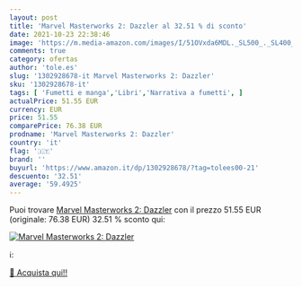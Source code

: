 ```yaml
---
layout: post
title: 'Marvel Masterworks 2: Dazzler al 32.51 % di sconto'
date: 2021-10-23 22:38:46
image: 'https://m.media-amazon.com/images/I/51OVxda6MDL._SL500_._SL400_.jpg'
comments: true
category: ofertas
author: 'tole.es'
slug: '1302928678-it Marvel Masterworks 2: Dazzler'
sku: '1302928678-it'
tags: [ 'Fumetti e manga','Libri','Narrativa a fumetti', ]
actualPrice: 51.55 EUR
currency: EUR
price: 51.55
comparePrice: 76.38 EUR
prodname: 'Marvel Masterworks 2: Dazzler'
country: 'it'
flag: '🇮🇹'
brand: ''
buyurl: 'https://www.amazon.it/dp/1302928678/?tag=tolees00-21'
descuento: '32.51'
average: '59.4925'
---
```


Puoi trovare [Marvel Masterworks 2: Dazzler](https://www.amazon.it/dp/1302928678/?tag=tolees00-21) con il prezzo 51.55 EUR (originale: 76.38 EUR) 32.51 % sconto qui:

[![Marvel Masterworks 2: Dazzler](https://m.media-amazon.com/images/I/51OVxda6MDL._SL500_._SL400_.jpg)](https://www.amazon.it/dp/1302928678/?tag=tolees00-21)

ℹ️:


[🛒 Acquista qui!!](https://www.amazon.it/dp/1302928678/?tag=tolees00-21)
